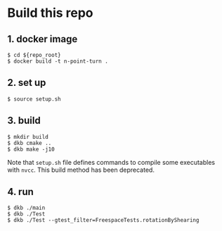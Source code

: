 # Build this repo

## 1. docker image
    $ cd ${repo_root}  
    $ docker build -t n-point-turn .

## 2. set up  
    $ source setup.sh

## 3. build  
    $ mkdir build
    $ dkb cmake ..
    $ dkb make -j10

Note that `setup.sh` file defines commands to compile some executables with `nvcc`. 
This build method has been deprecated.

## 4. run 
    $ dkb ./main  
    $ dkb ./Test  
    $ dkb ./Test --gtest_filter=FreespaceTests.rotationByShearing